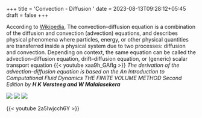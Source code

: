 +++
title = 'Convection - Diffusion '
date = 2023-08-13T09:28:12+05:45
draft = false
+++

According to [Wikipedia](https://en.wikipedia.org/wiki/Convection%E2%80%93diffusion_equation), The convection–diffusion equation is a combination of the diffusion and convection (advection) equations, and describes physical phenomena where particles, energy, or other physical quantities are transferred inside a physical system due to two processes: diffusion and convection. Depending on context, the same equation can be called the advection–diffusion equation, drift–diffusion equation, or (generic) scalar transport equation
{{< youtube xaa9h_GAflg >}}
*The derivation of the advection–diffusion equation is based on the An Introduction to Computational Fluid Dynamics THE FINITE VOLUME METHOD
Second Edition  by                   **H K Versteeg and W Malalasekera*** 

![](https://images2.imgbox.com/db/ac/6gtSoVCp_o.png)
![](https://images2.imgbox.com/69/6a/jkroaQyW_o.png)
![](https://images2.imgbox.com/17/5d/vKI2vOOd_o.png)

{{< youtube 2a5Iwjcch6Y >}}